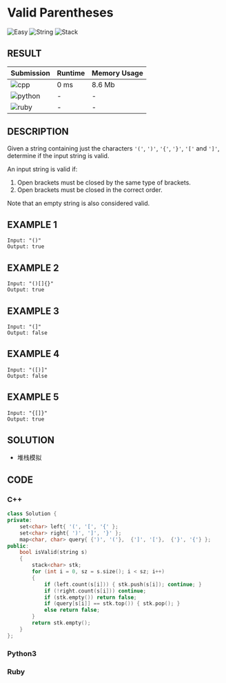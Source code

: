 # Valid Parentheses

![Easy](https://img.shields.io/badge/-Easy-5cb85c.svg) ![String](https://img.shields.io/badge/字符串-String-007ec6.svg) ![Stack](https://img.shields.io/badge/堆栈-Stack-007ec6.svg)

## RESULT

| Submission                                                        | Runtime | Memory Usage |
| ----------------------------------------------------------------- | ------- | ------------ |
| ![cpp](https://img.shields.io/badge/leetcode020-cpp-f34b7d.svg)   | 0 ms    | 8.6 Mb       |
| ![python](https://img.shields.io/badge/leetcode020-py-3572A5.svg) | -       | -            |
| ![ruby](https://img.shields.io/badge/leetcode020-rb-701516.svg)   | -       | -            |

## DESCRIPTION

Given a string containing just the characters `'('`, `')'`, `'{'`, `'}'`, `'['` and `']'`, determine if the input string is valid.

An input string is valid if:

1. Open brackets must be closed by the same type of brackets.
2. Open brackets must be closed in the correct order.

Note that an empty string is also considered valid.

## EXAMPLE 1

```plain
Input: "()"
Output: true
```

## EXAMPLE 2

```plain
Input: "()[]{}"
Output: true
```

## EXAMPLE 3

```plain
Input: "(]"
Output: false
```

## EXAMPLE 4

```plain
Input: "([)]"
Output: false
```

## EXAMPLE 5

```plain
Input: "{[]}"
Output: true
```

## SOLUTION

* 堆栈模拟

## CODE

### C++

```cpp
class Solution {
private:
    set<char> left{ '(', '[', '{' };
    set<char> right{ ')', ']', '}' };
    map<char, char> query{ {')', '('},  {']', '['},  {'}', '{'} };
public:
    bool isValid(string s)
    {
        stack<char> stk;
        for (int i = 0, sz = s.size(); i < sz; i++)
        {
            if (left.count(s[i])) { stk.push(s[i]); continue; }
            if (!right.count(s[i])) continue;
            if (stk.empty()) return false;
            if (query[s[i]] == stk.top()) { stk.pop(); }
            else return false;
        }
        return stk.empty();
    }
};
```

### Python3

### Ruby

